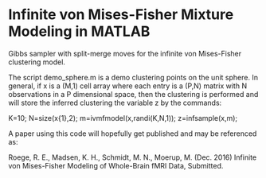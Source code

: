 # Infinite von Mises-Fisher Mixture Modeling in MATLAB
Gibbs sampler with split-merge moves for the infinite von Mises-Fisher clustering model. 

The script demo_sphere.m is a demo clustering points on the unit sphere. In general, if x is a (M,1) cell array where each entry is a (P,N) matrix with N observations in a P dimensional space, then the clustering is performed and will store the inferred clustering the variable z by the commands:

K=10;
N=size(x{1},2);
m=ivmfmodel(x,randi(K,N,1));
z=infsample(x,m);

A paper using this code will hopefully get published and may be referenced as: 

Roege, R. E., Madsen, K. H., Schmidt, M. N., Moerup, M. (Dec. 2016) Infinite von Mises-Fisher Modeling of Whole-Brain fMRI Data, Submitted.
